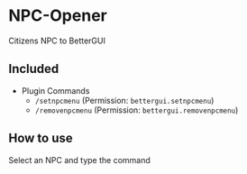# NPC-Opener
Citizens NPC to BetterGUI

## Included
* Plugin Commands
  * `/setnpcmenu` (Permission: `bettergui.setnpcmenu`)
  * `/removenpcmenu` (Permission: `bettergui.removenpcmenu`)
  
## How to use
Select an NPC and type the command

